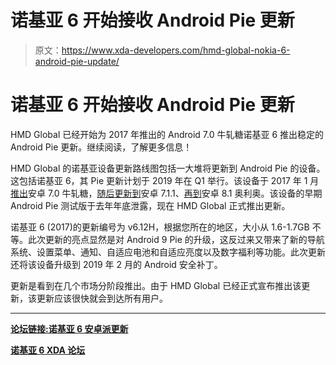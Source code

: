 # 诺基亚 6 开始接收 Android Pie 更新

> 原文：<https://www.xda-developers.com/hmd-global-nokia-6-android-pie-update/>

# 诺基亚 6 开始接收 Android Pie 更新

HMD Global 已经开始为 2017 年推出的 Android 7.0 牛轧糖诺基亚 6 推出稳定的 Android Pie 更新。继续阅读，了解更多信息！

HMD Global 的诺基亚设备更新路线图包括一大堆将更新到 Android Pie 的设备。这包括诺基亚 6，其 Pie 更新计划于 2019 年在 Q1 举行。该设备于 2017 年 1 月[推出](https://www.xda-developers.com/hmd-global-announces-the-nokia-6-its-first-android-smartphone-for-the-chinese-market/)安卓 7.0 牛轧糖，[随后更新到](https://www.xda-developers.com/hmd-global-starts-rolling-out-android-7-1-1-to-the-nokia-6/)安卓 7.1.1、[再到](https://www.xda-developers.com/nokia-5-nokia-6-android-8-1-oreo-stable-update/)安卓 8.1 奥利奥。该设备的早期 Android Pie 测试版于去年年底泄露，现在 HMD Global 正式推出更新。

诺基亚 6 (2017)的更新编号为 v6.12H，根据您所在的地区，大小从 1.6-1.7GB 不等。此次更新的亮点显然是对 Android 9 Pie 的升级，这反过来又带来了新的导航系统、设置菜单、通知、自适应电池和自适应亮度以及数字福利等功能。此次更新还将该设备升级到 2019 年 2 月的 Android 安全补丁。

更新是看到在几个市场分阶段推出。由于 HMD Global 已经正式宣布推出该更新，该更新应该很快就会到达所有用户。

* * *

[**论坛链接:诺基亚 6 安卓派更新**](https://forum.xda-developers.com/nokia-6/how-to/nokia-6-android-pie-update-t3901861)

[**诺基亚 6 XDA 论坛**](https://forum.xda-developers.com/nokia-6)